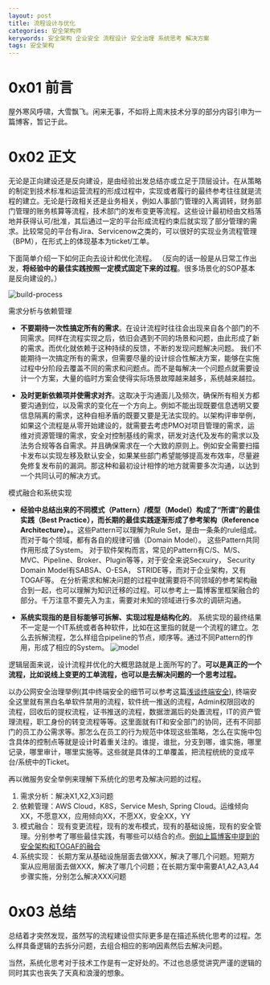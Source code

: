 ```yaml
---
layout: post
title: 流程设计与优化
categories: 安全架构师
kerywords: 安全架构 企业安全 流程设计 安全治理 系统思考 解决方案
tags: 安全架构
---
```


# 0x01 前言

屋外寒风呼啸，大雪飘飞。闲来无事，不如将上周末技术分享的部分内容引申为一篇博客，暂记于此。

# 0x02 正文

无论是正向建设还是反向建设，是由经验出发总结亦或立足于顶层设计。在从策略的制定到技术标准和运营流程的形成过程中，实现或者履行的最终参考往往就是流程的建立。无论是行政相关还是业务相关，例如人事部门管理的入离调转，财务部门管理的账务核算等流程，技术部门的发布变更等流程。这些设计最初经由文档落地并获得认可/批准，其后通过一定的平台形成流程约束后就实现了部分管理的需求。比较常见的平台有Jira、Servicenow之类的，可以很好的实现业务流程管理（BPM），在形式上的体现基本为ticket/工单。

下面简单介绍一下如何正向去设计和优化流程。 （反向的话一般是从日常工作出发，**将经验中的最佳实践按照一定模式固定下来的过程**。很多场景化的SOP基本是反向建设的。）

![build-process](https://user-images.githubusercontent.com/12653147/212522556-99299279-04ee-4074-9e1b-93861b3bbd3e.png)

需求分析与依赖管理

* **不要期待一次性搞定所有的需求**。在设计流程时往往会出现来自各个部门的不同需求。同样在流程实现之后，依旧会遇到不同的场景和问题，由此形成了新的需求。而优化就依赖于这种持续的反馈，不断的发现问题解决问题。 我们不能期待一次搞定所有的需求，但需要尽量的设计综合性解决方案，能够在实施过程中分阶段去覆盖不同的需求和问题点。而不是每解决一个问题点就需要设计一个方案，大量的临时方案会使得实际场景故障越来越多，系统越来越拉。

* **及时更新依赖项并使需求对齐**。这取决于沟通面儿及频次，确保所有相关方都要沟通到位，以及需求的变化在一个方向上。例如不能出现既要信息透明又要信息隔离的需求，这种自相矛盾的既要又要是无法实现的。以架构评审举例，如果这个流程是从零开始建设的，就需要去考虑PMO对项目管理的需求，运维对资源管理的需求，安全对控制基线的需求，研发对迭代及发布的需求以及法务合规等各自需求。并且确保需求在一个大致的原则上。例如安全需要扫描卡发布以实现左移及默认安全，如果某些部门希望能够提高发布效率，尽量避免修复发布前的漏洞。那这种和最初设计相悖的地方就需要多次沟通，以达到一个共同认可的解决方式。

模式融合和系统实现

* **经验中总结出来的不同模式（Pattern）/模型（Model）构成了“所谓”的最佳实践（Best Practice），而长期的最佳实践逐渐形成了参考架构（Reference Architecture）。**。这些Pattern可以理解为Rule Set，是由一条条的rule组成。而对于每个领域，都有各自的规律可循（Domain Model）。 这些Pattern共同作用形成了System。 对于软件架构而言，常见的Pattern有C/S、M/S、MVC、Pipeline、Broker、Plugin等等，对于安全来说Secxuiry， Security Domain Model有SABSA、O-ESA， STRIDE等，而对于企业架构，又有TOGAF等。 在分析需求和解决问题的过程中就需要将不同领域的参考架构融合到一起，也可以理解为知识迁移的过程。可以参考上一篇博客里框架融合的部分。千万注意不要先入为主，需要对未知的领域进行多次的调研沟通。

* **系统实现指的是目标能够可拆解、实现过程是结构化的**。 系统实现的最终结果不一定是一个IT系统或者各种软件，比如在这里指的就是一个流程的建立。怎么去拆解流程，怎么样组合pipeline的节点，顺序等。通过不同Pattern的作用，形成了相应的System。
![model](https://user-images.githubusercontent.com/12653147/212538730-e9c1a995-92ff-41a1-be18-4682a8f3d5df.gif)

逻辑层面来说，设计流程并优化的大概思路就是上面所写的了。**可以是真正的一个流程，比如说线上变更的工单流程，也可以是去解决问题的一个思考过程。**

以办公网安全治理举例(其中终端安全的细节可以参考这篇[浅谈终端安全](https://iami.xyz/End-User-Computer-Control-And-DLP/)), 终端安全这里就有黑白名单软件禁用的流程，软件统一推送的流程，Admin权限回收的流程，回收后的提权流程，证书推送的流程，数据泄漏后的处置流程，IT的资产管理流程，职工身份的转变流程等等。这里面就有IT和安全部门的协同，还有不同部门的员工办公需求等。那怎么在员工的行为规范中体现这些策略，怎么在实施中包含具体的控制点等就是设计时着重关注的。谁提，谁批，分支到哪，谁实施，哪里记录，哪里审计，哪里实施等。这些就是具体的工单覆盖，把流程统统的变成平台/系统中的Ticket。

再以微服务安全举例来理解下系统化的思考及解决问题的过程。
1. 需求分析：解决X1,X2,X3问题
2. 依赖管理：AWS Cloud，K8S，Service Mesh, Spring Cloud。运维倾向XX，不愿意XX，应用倾向XX，不愿XX，安全XX，YY
3. 模式融合： 现有变更流程，现有的发布模式，现有的基础设施，现有的安全管理。分别参考了哪些最佳实践，有哪些可以结合的点。[例如上篇博客中提到的安全架构和TOGAF的融合](https://user-images.githubusercontent.com/12653147/210775112-b782b001-52b1-441b-ad79-1f4e2d4c0e62.png)
4. 系统实现： 长期方案从基础设施层面去做XXX，解决了哪几个问题。短期方案从应用层面去做XXX，解决了哪几个问题；在长期方案中需要A1,A2,A3,A4 步骤实施，分别怎么解决XXX问题

# 0x03 总结

总结着才突然发现，虽然写的流程建设但实际更多是在描述系统化思考的过程。怎么样具备逻辑的去拆分问题，去组合相应的影响因素然后去解决问题。

当然，系统化思考对于技术工作是有一定好处的。不过也总感觉讲究严谨的逻辑的同时其实也丧失了天真和浪漫的想象。

<!-- ![corp-security](https://user-images.githubusercontent.com/12653147/212540121-2d3f68e2-ec50-43cb-873a-06f1e7a74e22.png) -->